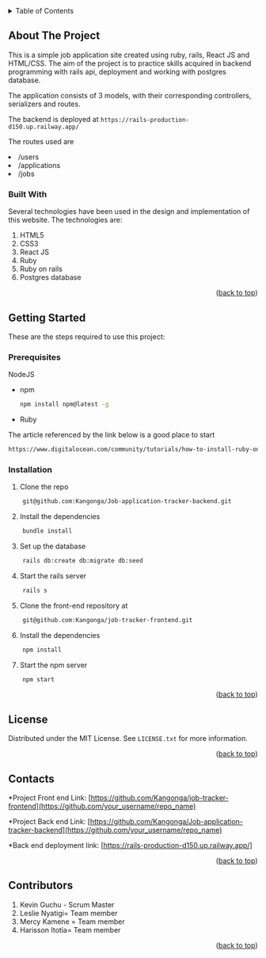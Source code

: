 <!-- TABLE OF CONTENTS -->
<details>
  <summary>Table of Contents</summary>
  <ol>
    <li>
      <a href="#about-the-project">About The Project</a>
      <ul>
        <li><a href="#built-with">Built With</a></li>
      </ul>
    </li>
    <li>
      <a href="#getting-started">Getting Started</a>
      <ul>
        <li><a href="#prerequisites">Prerequisites</a></li>
        <li><a href="#installation">Installation</a></li>
      </ul>
    </li>
<ul>
    <li><a href="#license">License</a></li>
    <li><a href="#contact">Contact</a></li>
    <li><a href="#acknowledgments">Contributors</a></li></ul>
  </ol>
</details>



<!-- ABOUT THE PROJECT -->
## About The Project
This is a simple job application site created using ruby, rails, React JS and HTML/CSS. The aim of the project is to practice skills acquired in backend programming with rails api, deployment and working with postgres database.

The application consists of 3 models, with their corresponding controllers, serializers and routes.

The backend is deployed at 
```https://rails-production-d150.up.railway.app/```

The routes used are 
<li>/users</li>
<li>/applications</li>
<li>/jobs</li>

### Built With

Several technologies have been used in the design and implementation of this website.
The technologies are:
<ol>
<li>HTML5</li>
<li>CSS3</li>
<li>React JS</li>
<li>Ruby</li>
<li>Ruby on rails</li>
<li>Postgres database</li></ol>

<p align="right">(<a href="#top">back to top</a>)</p>



<!-- GETTING STARTED -->
## Getting Started

These are the steps required to use this project:

### Prerequisites

NodeJS
* npm
  ```sh
  npm install npm@latest -g
  ```
* Ruby

The article referenced by the link below is a good place to start
  ```sh 
  https://www.digitalocean.com/community/tutorials/how-to-install-ruby-on-rails-with-rbenv-on-ubuntu-20-04
  ```

### Installation

1. Clone the repo
```sh 
    git@github.com:Kangonga/Job-application-tracker-backend.git
  ```
  
2. Install the dependencies
```sh
    bundle install
```
3. Set up the database
```sh
    rails db:create db:migrate db:seed
```

4. Start the rails server
```sh
    rails s
```
5. Clone the front-end repository at
```sh
    git@github.com:Kangonga/job-tracker-frontend.git
```
6. Install the dependencies
```sh
    npm install
```
7. Start the npm server
```sh
    npm start
```

<p align="right">(<a href="#top">back to top</a>)</p>

<!-- LICENSE -->
## License

Distributed under the MIT License. See `LICENSE.txt` for more information.

<p align="right">(<a href="#top">back to top</a>)</p>



<!-- CONTACT -->
## Contacts

*Project Front end Link: [https://github.com/Kangonga/job-tracker-frontend](https://github.com/your_username/repo_name)

*Project Back end Link: [https://github.com/Kangonga/Job-application-tracker-backend](https://github.com/your_username/repo_name)

*Back end deployment link: [https://rails-production-d150.up.railway.app/]

<p align="right">(<a href="#top">back to top</a>)</p>



<!-- ACKNOWLEDGMENTS -->
## Contributors
<ol>
<li>Kevin Guchu - Scrum Master</li>
<li>Leslie Nyatigi= Team member</li>
<li>Mercy Kamene = Team member</li>
<li>Harisson Itotia= Team member</li>
</ol>

<p align="right">(<a href="#top">back to top</a>)</p>



<!-- MARKDOWN LINKS & IMAGES -->
<!-- https://www.markdownguide.org/basic-syntax/#reference-style-links -->
[contributors-shield]: https://img.shields.io/github/contributors/othneildrew/Best-README-Template.svg?style=for-the-badge
[contributors-url]: https://github.com/othneildrew/Best-README-Template/graphs/contributors
[forks-shield]: https://img.shields.io/github/forks/othneildrew/Best-README-Template.svg?style=for-the-badge
[forks-url]: https://github.com/othneildrew/Best-README-Template/network/members
[stars-shield]: https://img.shields.io/github/stars/othneildrew/Best-README-Template.svg?style=for-the-badge
[stars-url]: https://github.com/othneildrew/Best-README-Template/stargazers
[issues-shield]: https://img.shields.io/github/issues/othneildrew/Best-README-Template.svg?style=for-the-badge
[issues-url]: https://github.com/othneildrew/Best-README-Template/issues
[license-shield]: https://img.shields.io/github/license/othneildrew/Best-README-Template.svg?style=for-the-badge
[license-url]: https://github.com/othneildrew/Best-README-Template/blob/master/LICENSE.txt
[linkedin-shield]: https://img.shields.io/badge/-LinkedIn-black.svg?style=for-the-badge&logo=linkedin&colorB=555
[linkedin-url]: https://linkedin.com/in/othneildrew
[product-screenshot]: images/screenshot.png
[Next.js]: https://img.shields.io/badge/next.js-000000?style=for-the-badge&logo=nextdotjs&logoColor=white
[Next-url]: https://nextjs.org/
[React.js]: https://img.shields.io/badge/React-20232A?style=for-the-badge&logo=react&logoColor=61DAFB
[React-url]: https://reactjs.org/
[Vue.js]: https://img.shields.io/badge/Vue.js-35495E?style=for-the-badge&logo=vuedotjs&logoColor=4FC08D
[Vue-url]: https://vuejs.org/
[Angular.io]: https://img.shields.io/badge/Angular-DD0031?style=for-the-badge&logo=angular&logoColor=white
[Angular-url]: https://angular.io/
[Svelte.dev]: https://img.shields.io/badge/Svelte-4A4A55?style=for-the-badge&logo=svelte&logoColor=FF3E00
[Svelte-url]: https://svelte.dev/
[Laravel.com]: https://img.shields.io/badge/Laravel-FF2D20?style=for-the-badge&logo=laravel&logoColor=white
[Laravel-url]: https://laravel.com
[Bootstrap.com]: https://img.shields.io/badge/Bootstrap-563D7C?style=for-the-badge&logo=bootstrap&logoColor=white
[Bootstrap-url]: https://getbootstrap.com
[JQuery.com]: https://img.shields.io/badge/jQuery-0769AD?style=for-the-badge&logo=jquery&logoColor=white
[JQuery-url]: https://jquery.com 
